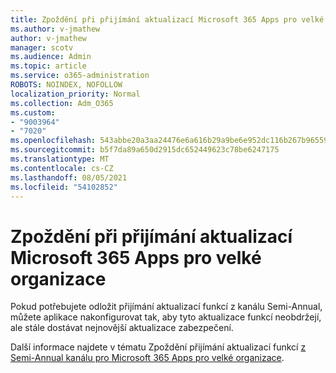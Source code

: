 ```yaml
---
title: Zpoždění při přijímání aktualizací Microsoft 365 Apps pro velké organizace
ms.author: v-jmathew
author: v-jmathew
manager: scotv
ms.audience: Admin
ms.topic: article
ms.service: o365-administration
ROBOTS: NOINDEX, NOFOLLOW
localization_priority: Normal
ms.collection: Adm_O365
ms.custom:
- "9003964"
- "7020"
ms.openlocfilehash: 543abbe20a3aa24476e6a616b29a9be6e952dc116b267b965597006d9413e02c
ms.sourcegitcommit: b5f7da89a650d2915dc652449623c78be6247175
ms.translationtype: MT
ms.contentlocale: cs-CZ
ms.lasthandoff: 08/05/2021
ms.locfileid: "54102852"
---
```

# <a name="delay-receiving-updates-to-microsoft-365-apps-for-enterprise"></a>Zpoždění při přijímání aktualizací Microsoft 365 Apps pro velké organizace

Pokud potřebujete odložit přijímání aktualizací funkcí z kanálu Semi-Annual, můžete aplikace nakonfigurovat tak, aby tyto aktualizace funkcí neobdržejí, ale stále dostávat nejnovější aktualizace zabezpečení.

Další informace najdete v tématu Zpoždění přijímání aktualizací funkcí [z Semi-Annual kanálu pro Microsoft 365 Apps pro velké organizace](https://go.microsoft.com/fwlink/?linkid=2109533).
